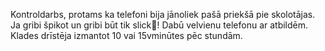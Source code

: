 Kontroldarbs, protams ka telefoni bija jānoliek pašā priekšā pie skolotājas. Ja gribi špikot un gribi būt tik slick💯! Dabū velvienu telefonu ar atbildēm.
Klades drīstēja izmantot 10 vai 15vminūtes pēc stundām.
